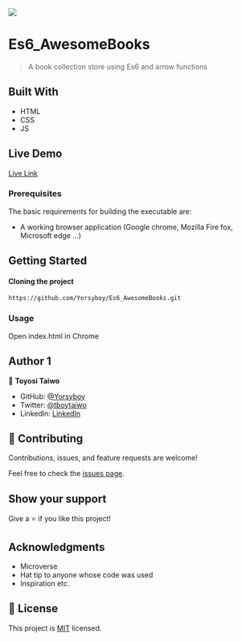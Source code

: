 ![](https://img.shields.io/badge/Microverse-blueviolet)

# Es6_AwesomeBooks
> A book collection store using Es6 and arrow functions

## Built With
- HTML
- CSS
- JS

## Live Demo
[Live Link](https://yorsyboy.github.io/Es6_AwesomeBooks/)

### Prerequisites
The basic requirements for building the executable are:
* A working browser application (Google chrome, Mozilla Fire fox, Microsoft edge ...)

## Getting Started

#### Cloning the project
```
https://github.com/Yorsyboy/Es6_AwesomeBooks.git
```

### Usage

Open index.html in Chrome

## Author 1

👤 **Toyosi Taiwo**

- GitHub: [@Yorsyboy](https://github.com/Yorsyboy)
- Twitter: [@tboytaiwo](https://twitter.com/Tboytaiwo)
- LinkedIn: [LinkedIn](https://linkedin.com/in/taiwo-toyosi)

## 🤝 Contributing

Contributions, issues, and feature requests are welcome!

Feel free to check the [issues page](../../issues/).

## Show your support

Give a ⭐️ if you like this project!

## Acknowledgments

- Microverse
- Hat tip to anyone whose code was used
- Inspiration etc.

## 📝 License

This project is [MIT](./MIT.md) licensed.